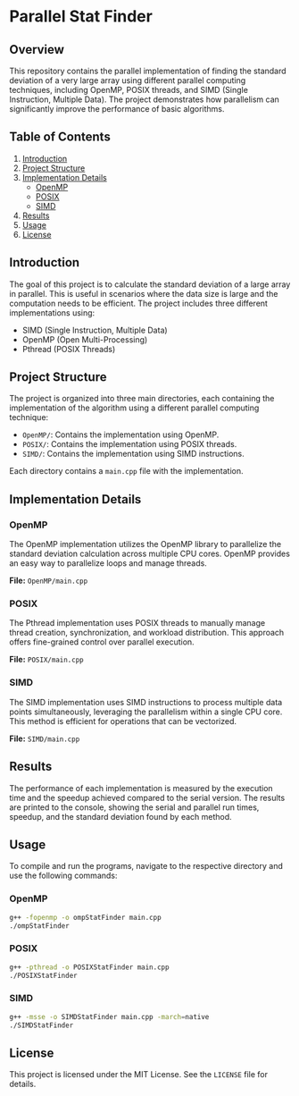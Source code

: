 # Parallel Stat Finder

## Overview

This repository contains the parallel implementation of finding the standard deviation of a very large array using different parallel computing techniques, including OpenMP, POSIX threads, and SIMD (Single Instruction, Multiple Data). The project demonstrates how parallelism can significantly improve the performance of basic algorithms.

## Table of Contents

1. [Introduction](#introduction)
2. [Project Structure](#project-structure)
3. [Implementation Details](#implementation-details)
   - [OpenMP](#openmp)
   - [POSIX](#posix)
   - [SIMD](#simd)
4. [Results](#results)
5. [Usage](#usage)
6. [License](#license)

## Introduction

The goal of this project is to calculate the standard deviation of a large array in parallel. This is useful in scenarios where the data size is large and the computation needs to be efficient. The project includes three different implementations using:

- SIMD (Single Instruction, Multiple Data)
- OpenMP (Open Multi-Processing)
- Pthread (POSIX Threads)

## Project Structure

The project is organized into three main directories, each containing the implementation of the algorithm using a different parallel computing technique:

- `OpenMP/`: Contains the implementation using OpenMP.
- `POSIX/`: Contains the implementation using POSIX threads.
- `SIMD/`: Contains the implementation using SIMD instructions.

Each directory contains a `main.cpp` file with the implementation.

## Implementation Details

### OpenMP

The OpenMP implementation utilizes the OpenMP library to parallelize the standard deviation calculation across multiple CPU cores. OpenMP provides an easy way to parallelize loops and manage threads.

**File:** `OpenMP/main.cpp`

### POSIX

The Pthread implementation uses POSIX threads to manually manage thread creation, synchronization, and workload distribution. This approach offers fine-grained control over parallel execution.

**File:** `POSIX/main.cpp`

### SIMD

The SIMD implementation uses SIMD instructions to process multiple data points simultaneously, leveraging the parallelism within a single CPU core. This method is efficient for operations that can be vectorized.

**File:** `SIMD/main.cpp`

## Results

The performance of each implementation is measured by the execution time and the speedup achieved compared to the serial version. The results are printed to the console, showing the serial and parallel run times, speedup, and the standard deviation found by each method.

## Usage

To compile and run the programs, navigate to the respective directory and use the following commands:

### OpenMP

```sh
g++ -fopenmp -o ompStatFinder main.cpp
./ompStatFinder
```

### POSIX 

```sh
g++ -pthread -o POSIXStatFinder main.cpp
./POSIXStatFinder
```

### SIMD 

```sh
g++ -msse -o SIMDStatFinder main.cpp -march=native
./SIMDStatFinder
```

## License

This project is licensed under the MIT License. See the `LICENSE` file for details.
